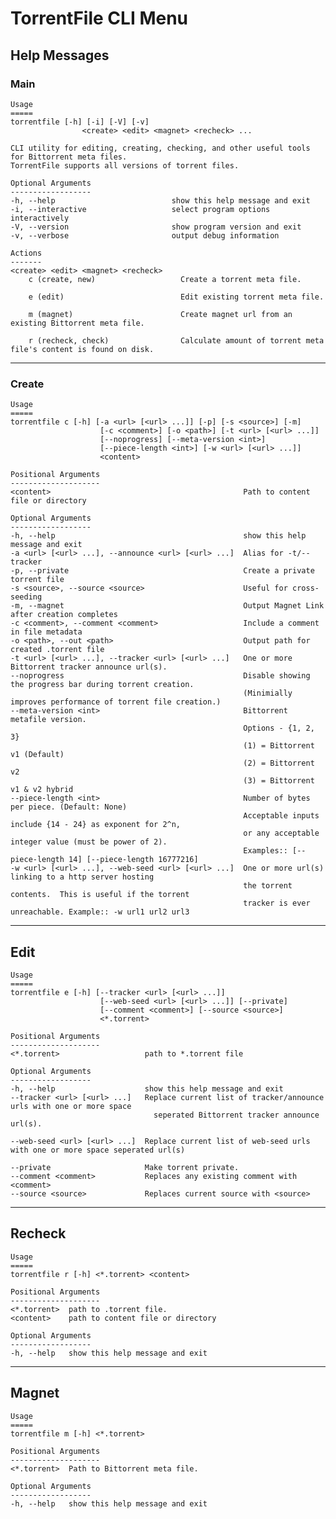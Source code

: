 # TorrentFile CLI Menu

## Help Messages

### Main

    Usage
    =====
    torrentfile [-h] [-i] [-V] [-v]
                    <create> <edit> <magnet> <recheck> ...

    CLI utility for editing, creating, checking, and other useful tools for Bittorrent meta files. 
    TorrentFile supports all versions of torrent files.

    Optional Arguments
    ------------------
    -h, --help                          show this help message and exit
    -i, --interactive                   select program options interactively
    -V, --version                       show program version and exit
    -v, --verbose                       output debug information

    Actions
    -------
    <create> <edit> <magnet> <recheck>
        c (create, new)                   Create a torrent meta file.

        e (edit)                          Edit existing torrent meta file.

        m (magnet)                        Create magnet url from an existing Bittorrent meta file.

        r (recheck, check)                Calculate amount of torrent meta file's content is found on disk.

-----

### Create

    Usage
    =====
    torrentfile c [-h] [-a <url> [<url> ...]] [-p] [-s <source>] [-m]
                        [-c <comment>] [-o <path>] [-t <url> [<url> ...]]
                        [--noprogress] [--meta-version <int>]
                        [--piece-length <int>] [-w <url> [<url> ...]]
                        <content>

    Positional Arguments
    --------------------
    <content>                                           Path to content file or directory

    Optional Arguments
    ------------------
    -h, --help                                          show this help message and exit
    -a <url> [<url> ...], --announce <url> [<url> ...]  Alias for -t/--tracker
    -p, --private                                       Create a private torrent file
    -s <source>, --source <source>                      Useful for cross-seeding
    -m, --magnet                                        Output Magnet Link after creation completes
    -c <comment>, --comment <comment>                   Include a comment in file metadata
    -o <path>, --out <path>                             Output path for created .torrent file
    -t <url> [<url> ...], --tracker <url> [<url> ...]   One or more Bittorrent tracker announce url(s).
    --noprogress                                        Disable showing the progress bar during torrent creation.
                                                        (Minimially improves performance of torrent file creation.)
    --meta-version <int>                                Bittorrent metafile version.
                                                        Options - {1, 2, 3}
                                                        (1) = Bittorrent v1 (Default)
                                                        (2) = Bittorrent v2
                                                        (3) = Bittorrent v1 & v2 hybrid
    --piece-length <int>                                Number of bytes per piece. (Default: None)
                                                        Acceptable inputs include {14 - 24} as exponent for 2^n,
                                                        or any acceptable integer value (must be power of 2).
                                                        Examples:: [--piece-length 14] [--piece-length 16777216]
    -w <url> [<url> ...], --web-seed <url> [<url> ...]  One or more url(s) linking to a http server hosting
                                                        the torrent contents.  This is useful if the torrent
                                                        tracker is ever unreachable. Example:: -w url1 url2 url3

-----

## Edit

    Usage
    =====
    torrentfile e [-h] [--tracker <url> [<url> ...]]
                        [--web-seed <url> [<url> ...]] [--private]
                        [--comment <comment>] [--source <source>]
                        <*.torrent>

    Positional Arguments
    --------------------
    <*.torrent>                   path to *.torrent file

    Optional Arguments
    ------------------
    -h, --help                    show this help message and exit
    --tracker <url> [<url> ...]   Replace current list of tracker/announce urls with one or more space
                                    seperated Bittorrent tracker announce url(s).

    --web-seed <url> [<url> ...]  Replace current list of web-seed urls with one or more space seperated url(s)

    --private                     Make torrent private.
    --comment <comment>           Replaces any existing comment with <comment>
    --source <source>             Replaces current source with <source>

-----

## Recheck

    Usage
    =====
    torrentfile r [-h] <*.torrent> <content>

    Positional Arguments
    --------------------
    <*.torrent>  path to .torrent file.
    <content>    path to content file or directory

    Optional Arguments
    ------------------
    -h, --help   show this help message and exit

-----

## Magnet

    Usage
    =====
    torrentfile m [-h] <*.torrent>

    Positional Arguments
    --------------------
    <*.torrent>  Path to Bittorrent meta file.

    Optional Arguments
    ------------------
    -h, --help   show this help message and exit

